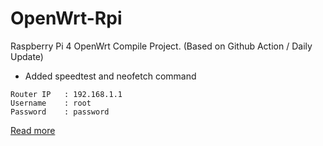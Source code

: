 # OpenWrt-Rpi
Raspberry Pi 4 OpenWrt Compile Project. (Based on Github Action / Daily Update)

- Added speedtest and neofetch command

```
Router IP	: 192.168.1.1
Username	: root
Password	: password
```


[Read more](https://github.com/helmiau/OpenWrt-Rpi/blob/main/README_ORIGINAL.md#openwrt-rpi)

